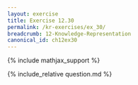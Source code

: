 ```yaml
---
layout: exercise
title: Exercise 12.30
permalink: /kr-exercises/ex_30/
breadcrumb: 12-Knowledge-Representation
canonical_id: ch12ex30
---
```


{% include mathjax_support %}
<div id="hiddden">{% include_relative question.md %}</div>
